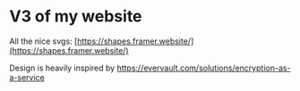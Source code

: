 # V3 of my website

All the nice svgs: [https://shapes.framer.website/](https://shapes.framer.website/)

Design is heavily inspired by https://evervault.com/solutions/encryption-as-a-service
